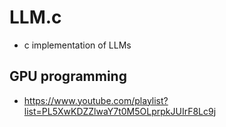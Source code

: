 # LLM.c

* c implementation of LLMs

## GPU programming

* https://www.youtube.com/playlist?list=PL5XwKDZZlwaY7t0M5OLprpkJUIrF8Lc9j
